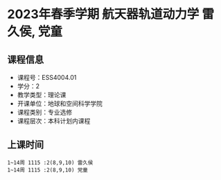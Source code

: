 # 2023年春季学期 航天器轨道动力学 雷久侯, 党童






## 课程信息

- 课程号：ESS4004.01
- 学分：2
- 教学类型：理论课
- 开课单位：地球和空间科学学院
- 课程类别：专业选修
- 课程层次：本科计划内课程

## 上课时间

```
1~14周 1115 :2(8,9,10) 雷久侯
1~14周 1115 :2(8,9,10) 党童
```

